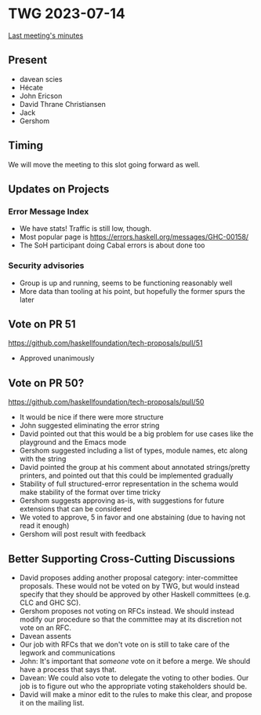 # TWG 2023-07-14

[Last meeting's minutes](https://github.com/haskellfoundation/tech-proposals/blob/main/meetings/2023-06-15.md)

## Present
 * davean scies
 * Hécate
 * John Ericson
 * David Thrane Christiansen
 * Jack
 * Gershom

## Timing

We will move the meeting to this slot going forward as well.

## Updates on Projects

### Error Message Index

 * We have stats! Traffic is still low, though.
 * Most popular page is https://errors.haskell.org/messages/GHC-00158/
 * The SoH participant doing Cabal errors is about done too

### Security advisories

* Group is up and running, seems to be functioning reasonably well
* More data than tooling at his point, but hopefully the former spurs the later

## Vote on PR 51
https://github.com/haskellfoundation/tech-proposals/pull/51
 * Approved unanimously

## Vote on PR 50?
https://github.com/haskellfoundation/tech-proposals/pull/50

 * It would be nice if there were more structure
 * John suggested eliminating the error string
 * David pointed out that this would be a big problem for use cases like the playground and the Emacs mode
 * Gershom suggested including a list of types, module names, etc along with the string
 * David pointed the group at his comment about annotated strings/pretty printers, and pointed out that this could be implemented gradually
 * Stability of full structured-error representation in the schema would make stability of the format over time tricky
 * Gershom suggests approving as-is, with suggestions for future extensions that can be considered
 * We voted to approve, 5 in favor and one abstaining (due to having not read it enough)
 * Gershom will post result with feedback

## Better Supporting Cross-Cutting Discussions

 * David proposes adding another proposal category: inter-committee proposals. These would not be voted on by TWG, but would instead specify that they should be approved by other Haskell committees (e.g. CLC and GHC SC).
 * Gershom proposes not voting on RFCs instead. We should instead modify our procedure so that the committee may at its discretion not vote on an RFC.
 * Davean assents
 * Our job with RFCs that we don't vote on is still to take care of the legwork and communications
 * John: It's important that _someone_ vote on it before a merge. We should have a process that says that. 
 * Davean: We could also vote to delegate the voting to other bodies. Our job is to figure out who the appropriate voting stakeholders should be.
 * David will make a minor edit to the rules to make this clear, and propose it on the mailing list.
